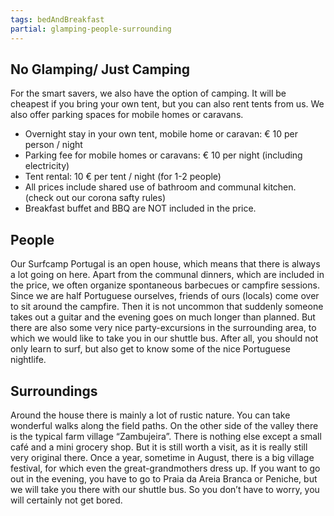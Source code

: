 ```yaml
---
tags: bedAndBreakfast
partial: glamping-people-surrounding
---
```


## No Glamping/ Just Camping

For the smart savers, we also have the option of camping. It will be cheapest if you bring your own tent, but you can also rent tents from us. We also offer parking spaces for mobile homes or caravans.

* Overnight stay in your own tent, mobile home or caravan: € 10 per person / night
* Parking fee for mobile homes or caravans: € 10 per night (including electricity)
* Tent rental: 10 € per tent / night (for 1-2 people)
* All prices include shared use of bathroom and communal kitchen. (check out our corona safty rules)
* Breakfast buffet and BBQ are NOT included in the price.

## People

Our Surfcamp Portugal is an open house, which means that there is always a lot going on here. Apart from the communal dinners, which are included in the price, we often organize spontaneous barbecues or campfire sessions. Since we are half Portuguese ourselves, friends of ours (locals) come over to sit around the campfire. Then it is not uncommon that suddenly someone takes out a guitar and the evening goes on much longer than planned. But there are also some very nice party-excursions in the surrounding area, to which we would like to take you in our shuttle bus. After all, you should not only learn to surf, but also get to know some of the nice Portuguese nightlife.

## Surroundings

Around the house there is mainly a lot of rustic nature. You can take wonderful walks along the field paths. On the other side of the valley there is the typical farm village “Zambujeira”. There is nothing else except a small café and a mini grocery shop. But it is still worth a visit, as it is really still very original there. Once a year, sometime in August, there is a big village festival, for which even the great-grandmothers dress up. If you want to go out in the evening, you have to go to Praia da Areia Branca or Peniche, but we will take you there with our shuttle bus. So you don’t have to worry, you will certainly not get bored.
